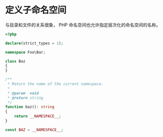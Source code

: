 # 定义子命名空间

与目录和文件的关系很象， PHP 命名空间也允许指定层次化的命名空间的名称。

```php
<?php

declare(strict_types = 1);

namespace Foo\Bar;

class Baz
{
}

/**
 * Return the name of the current namespace.
 *
 * @param  void
 * @return string
 */
function baz(): string
{
    return __NAMESPACE__;
}

const BAZ = __NAMESPACE__;

```

